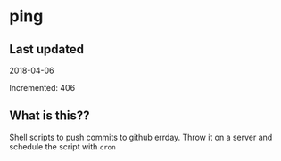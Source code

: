 # ping

## Last updated
2018-04-06

Incremented: 406

## What is this??
Shell scripts to push commits to github errday. Throw it on a server and schedule the script with `cron`
